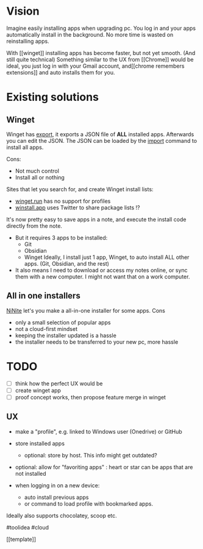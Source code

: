 # Vision
Imagine easily installing apps when upgrading pc. You log in and your apps automatically install in the background. No more time is wasted on reinstalling apps.

With [[winget]] installing apps has become faster, but not yet smooth. (And still quite technical)
Something similar to the UX from [[Chrome]] would be ideal, you just log in with your Gmail account, and[[chrome remembers extensions]] and auto installs them for you.

# Existing solutions

## Winget
Winget has [export], it exports a JSON file of **ALL** installed apps. Afterwards you can edit the JSON. The JSON can be loaded by the [import] command to install all apps.

Cons:
- Not much control
- Install all or nothing

Sites that let you search for, and create Winget install lists:
- [winget.run] has no support for profiles
- [winstall.app] uses Twitter to share package lists !?

It's now pretty easy to save apps in a note, and execute the install code directly from the note.
- But it requires 3 apps to be installed:
	- Git
	- Obsidian
	- Winget
	Ideally, I install just 1 app, Winget, to auto install ALL other apps. (Git, Obsidian, and the rest)
- It also means I need to download or access my notes online, or sync them with a new computer. I might not want that on a work computer.

## All in one installers
[NiNite] let's you make a all-in-one installer for some apps. 
Cons
- only a small selection of popular apps
- not a cloud-first mindset
- keeping the installer updated is a hassle
- the installer needs to be transferred to your new pc, more hassle

# TODO
- [ ] think how the perfect UX would be
- [ ] create winget app
- [ ] proof concept works, then propose feature merge in winget

## UX
- make a "profile", e.g. linked to Windows user (Onedrive) or GitHub 
- store installed apps
	- optional: store by host. This info might get outdated?
- optional: allow for "favoriting apps" : heart or star
	can be apps that are not installed

- when logging in on a new device:
	- auto install previous apps
	- or command to load profile with bookmarked apps.

Ideally also supports chocolatey, scoop etc.

#toolidea #cloud

[export]: https://learn.microsoft.com/en-us/windows/package-manager/winget/export
[import]: https://learn.microsoft.com/en-us/windows/package-manager/winget/import
[winget.run]: https://winget.run/
[winstall.app]: https://winstall.app
[NiNite]: https://ninite.com/

[[template]]